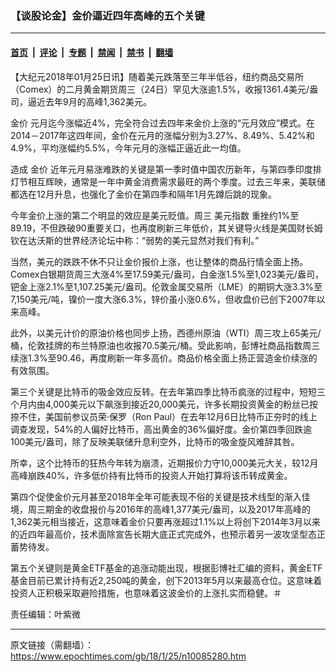 ### 【谈股论金】金价逼近四年高峰的五个关键

---

#### [首页](../../../..?n10085280) &nbsp;|&nbsp; [评论](../../../../../epoch-comment?n10085280) &nbsp;|&nbsp; [专题](../../../../../epoch-special?n10085280) &nbsp;|&nbsp; [禁闻](../../../../../epoch-news?n10085280) &nbsp;|&nbsp; [禁书](../../../../../books?n10085280) &nbsp;|&nbsp; [翻墙](https://github.com/gfw-breaker/nogfw/blob/master/README.md?n10085280)


<div class="post_content" id="artbody" itemprop="articleBody">
 <!-- article content begin -->
 <p>
  【大纪元2018年01月25日讯】随着美元跌落至三年半低谷，纽约商品交易所（Comex）的二月黄金期货周三（24日）罕见大涨逾1.5%，收报1361.4美元/盎司，逼近去年9月的高峰1,362美元。
 </p>
 <p>
  <ok href="https://www.epochtimes.com/gb/tag/%E9%87%91%E4%BB%B7.html">
   金价
  </ok>
  元月迄今涨幅近4%，完全符合过去四年来金价上涨的“元月效应”模式。在2014－2017年这四年间，金价在元月的涨幅分别为3.27%、8.49%、5.42%和4.9%，平均涨幅约5.5%，今年元月的涨幅正逼近此一均值。
 </p>
 <p>
  造成
  <ok href="https://www.epochtimes.com/gb/tag/%E9%87%91%E4%BB%B7.html">
   金价
  </ok>
  近年元月易涨难跌的关键是第一季时值中国农历新年，与第四季印度排灯节相互辉映，通常是一年中黄金消费需求最旺的两个季度。过去三年来，美联储都选在12月升息，也强化了金价在第四季和隔年1月先蹲后跳的现象。
 </p>
 <p>
  今年金价上涨的第二个明显的效应是美元贬值。周三
  <ok href="https://www.epochtimes.com/gb/tag/%E7%BE%8E%E5%85%83%E6%8C%87%E6%95%B0.html">
   美元指数
  </ok>
  重挫约1%至89.19，不但跌破90重要关口，也再度刷新三年低价，其关键导火线是美国财长姆钦在达沃斯的世界经济论坛中称：“弱势的美元显然对我们有利。”
 </p>
 <p>
  当然，美元的跌跌不休不只让金价报价上涨，也让整体的商品行情全面上扬。Comex白银期货周三大涨4%至17.59美元/盎司，白金涨1.5%至1,023美元/盎司，钯金上涨2.1%至1,107.25美元/盎司。伦敦金属交易所（LME）的期铜大涨3.3%至7,150美元/吨，镍价一度大涨6.3%，锌价虽小涨0.6%，但收盘价已创下2007年以来高峰。
 </p>
 <p>
  此外，以美元计价的原油价格也同步上扬，西德州原油（WTI）周三攻上65美元/桶，伦敦挂牌的布兰特原油也收报70.5美元/桶。受此影响，彭博社商品指数周三续涨1.3%至90.46，再度刷新一年多高价。商品价格全面上扬正营造金价续涨的有效氛围。
 </p>
 <p>
  第三个关键是比特币的吸金效应反转。在去年第四季比特币疯涨的过程中，短短三个月内由4,000美元以下飙涨到接近20,000美元，许多长期投资黄金的粉丝已按捺不住，美国前参议员荣‧保罗（Ron Paul）在去年12月6日比特币正夯时的线上调查发现，54%的人偏好比特币，高出黄金的36%偏好度。金价第四季回跌逾100美元/盎司，除了反映美联储升息利空外，比特币的吸金旋风难辞其咎。
 </p>
 <p>
  所幸，这个比特币的狂热今年转为崩溃，近期报价力守10,000美元大关，较12月高峰崩跌40%，许多低价持有比特币的投资人开始打算将该币转成黄金。
 </p>
 <p>
  第四个促使金价元月甚至2018年全年可能表现不俗的关键是技术线型的渐入佳境，周三期金的收盘报价与2016年的高峰1,377美元/盎司，以及2017年高峰的1,362美元相当接近，这意味着金价只要再涨超过1.1%以上将创下2014年3月以来的近四年最高价，技术面除宣告长期大底正式完成外，也预示着另一波攻坚型态正蓄势待发。
 </p>
 <p>
  第五个关键则是黄金ETF基金的追涨动能出现，根据彭博社汇编的资料，黄金ETF基金目前已累计持有近2,250吨的黄金，创下2013年5月以来最高仓位。这意味着投资人正积极采取避险措施，也意味着这波金价的上涨扎实而稳健。＃
 </p>
 <p>
  责任编辑：叶紫微
 </p>
 <!-- article content end -->
 <div id="below_article_ad">
 </div>
</div>


---

原文链接（需翻墙）：https://www.epochtimes.com/gb/18/1/25/n10085280.htm